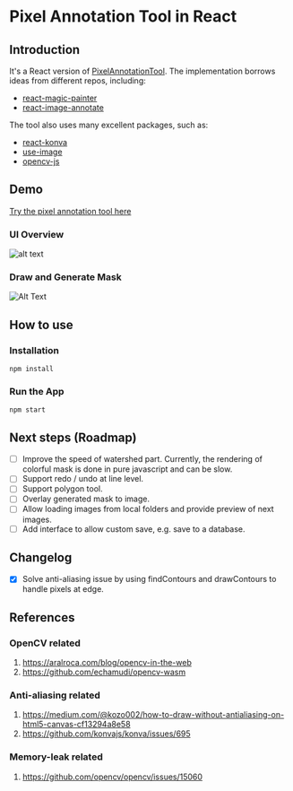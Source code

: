 # Pixel Annotation Tool in React

## Introduction
It's a React version of [PixelAnnotationTool](https://github.com/abreheret/PixelAnnotationTool). The implementation borrows ideas from different repos, including:

* [react-magic-painter](https://github.com/codeAdrian/react-magic-painter)
* [react-image-annotate](https://github.com/UniversalDataTool/react-image-annotate)

The tool also uses many excellent packages, such as:

* [react-konva](https://github.com/konvajs/react-konva)
* [use-image](https://github.com/konvajs/use-image)
* [opencv-js](https://github.com/TechStark/opencv-js)

## Demo

[Try the pixel annotation tool here](https://pixel-annotation-tool.netlify.app/)

### UI Overview
![alt text](doc/generated_mask.png "UI Overview")

### Draw and Generate Mask
![Alt Text](doc/tutorial.gif)

## How to use

### Installation
```
npm install
```

### Run the App

```
npm start
```

## Next steps (Roadmap)

- [ ] Improve the speed of watershed part. Currently, the rendering of colorful mask is done in pure javascript and can be slow.
- [ ] Support redo / undo at line level.
- [ ] Support polygon tool.
- [ ] Overlay generated mask to image.
- [ ] Allow loading images from local folders and provide preview of next images.
- [ ] Add interface to allow custom save, e.g. save to a database. 

## Changelog

- [x] Solve anti-aliasing issue by using findContours and drawContours to handle pixels at edge.

## References

### OpenCV related
1. https://aralroca.com/blog/opencv-in-the-web
1. https://github.com/echamudi/opencv-wasm

### Anti-aliasing related
1. https://medium.com/@kozo002/how-to-draw-without-antialiasing-on-html5-canvas-cf13294a8e58
1. https://github.com/konvajs/konva/issues/695

### Memory-leak related

1. https://github.com/opencv/opencv/issues/15060
